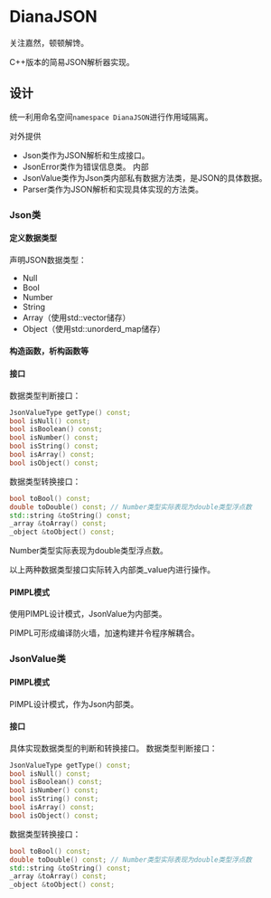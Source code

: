 # DianaJSON

关注嘉然，顿顿解馋。

C++版本的简易JSON解析器实现。

## 设计
统一利用命名空间`namespace DianaJSON`进行作用域隔离。

对外提供
* Json类作为JSON解析和生成接口。
* JsonError类作为错误信息类。
内部
* JsonValue类作为Json类内部私有数据方法类，是JSON的具体数据。
* Parser类作为JSON解析和实现具体实现的方法类。

### Json类
#### 定义数据类型
声明JSON数据类型：
* Null
* Bool
* Number
* String
* Array（使用std::vector储存）
* Object（使用std::unorderd_map储存）

#### 构造函数，析构函数等

#### 接口
数据类型判断接口：
```cpp
JsonValueType getType() const;
bool isNull() const;
bool isBoolean() const;
bool isNumber() const;
bool isString() const;
bool isArray() const;
bool isObject() const;
```
数据类型转换接口：
```cpp
bool toBool() const;
double toDouble() const; // Number类型实际表现为double类型浮点数
std::string &toString() const;
_array &toArray() const;
_object &toObject() const;
```
Number类型实际表现为double类型浮点数。

以上两种数据类型接口实际转入内部类_value内进行操作。

#### PIMPL模式
使用PIMPL设计模式，JsonValue为内部类。

PIMPL可形成编译防火墙，加速构建并令程序解耦合。

### JsonValue类
#### PIMPL模式
PIMPL设计模式，作为Json内部类。

#### 接口
具体实现数据类型的判断和转换接口。
数据类型判断接口：
```cpp
JsonValueType getType() const;
bool isNull() const;
bool isBoolean() const;
bool isNumber() const;
bool isString() const;
bool isArray() const;
bool isObject() const;
```
数据类型转换接口：
```cpp
bool toBool() const;
double toDouble() const; // Number类型实际表现为double类型浮点数
std::string &toString() const;
_array &toArray() const;
_object &toObject() const;
```




